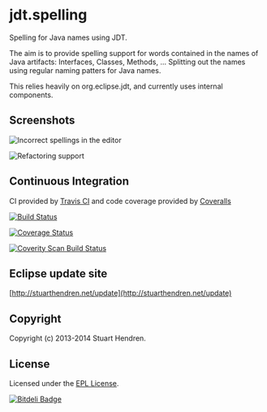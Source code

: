 jdt.spelling
============

Spelling for Java names using JDT.

The aim is to provide spelling support for words contained in the names of Java artifacts: Interfaces, Classes, Methods, ...
Splitting out the names using regular naming patters for Java names.

This relies heavily on org.eclipse.jdt, and currently uses internal components.

## Screenshots

![Incorrect spellings in the editor](screenshots/interface.png)

![Refactoring support](screenshots/refactor.png)

## Continuous Integration

CI provided by [Travis CI](http://travis-ci.org/) and 
code coverage provided by [Coveralls](https://coveralls.io)

[![Build Status](https://secure.travis-ci.org/hendrens/jdt.spelling.png)](http://travis-ci.org/hendrens/jdt.spelling)

[![Coverage Status](https://coveralls.io/repos/hendrens/jdt.spelling/badge.png?branch=master)](https://coveralls.io/r/hendrens/jdt.spelling?branch=master)

[![Coverity Scan Build Status](https://scan.coverity.com/projects/1664/badge.svg)](https://scan.coverity.com/projects/1664)

## Eclipse update site

[http://stuarthendren.net/update](http://stuarthendren.net/update)

## Copyright

Copyright (c) 2013-2014 Stuart Hendren. 

## License

Licensed under the [EPL License](http://www.eclipse.org/legal/epl-v10.html).


[![Bitdeli Badge](https://d2weczhvl823v0.cloudfront.net/hendrens/jdt.spelling/trend.png)](https://bitdeli.com/free "Bitdeli Badge")

